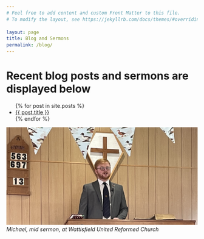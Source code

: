 ```yaml
---
# Feel free to add content and custom Front Matter to this file.
# To modify the layout, see https://jekyllrb.com/docs/themes/#overriding-theme-defaults

layout: page
title: Blog and Sermons
permalink: /blog/
---
```

<script>
function redirectToPage() {
  const currentDate = new Date();
  const dayOfWeek = currentDate.getDay();

  if (dayOfWeek === 2) {
    window.location.replace('https://www.topple.scot/sabbath');
  }
}

window.onload = redirectToPage;
</script>

# Recent blog posts and sermons are displayed below

<ul>
  {% for post in site.posts %}
    <li>
      <a href="{{ post.url }}">{{ post.title }}</a>
    </li>
  {% endfor %}
</ul>

![Michael mid-sermon at Wattisfield URC](media/wattisfield_crop.jpg)
<br>*Michael, mid sermon, at Wattisfield United Reformed Church*
